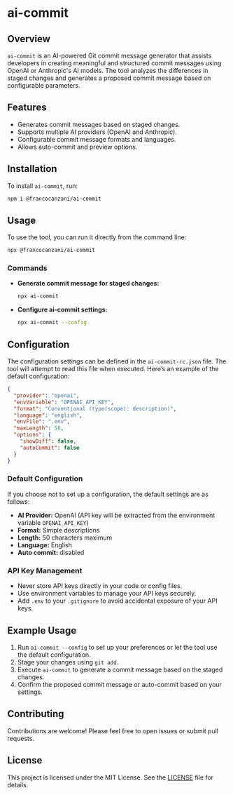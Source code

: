 # ai-commit

## Overview

`ai-commit` is an AI-powered Git commit message generator that assists developers in creating meaningful and structured commit messages using OpenAI or Anthropic's AI models. The tool analyzes the differences in staged changes and generates a proposed commit message based on configurable parameters.

## Features

- Generates commit messages based on staged changes.
- Supports multiple AI providers (OpenAI and Anthropic).
- Configurable commit message formats and languages.
- Allows auto-commit and preview options.

## Installation

To install `ai-commit`, run:

```bash
npm i @francocanzani/ai-commit
```

## Usage

To use the tool, you can run it directly from the command line:

```bash
npx @francocanzani/ai-commit
```

### Commands

- **Generate commit message for staged changes:**

  ```bash
  npx ai-commit
  ```

- **Configure ai-commit settings:**
  ```bash
  npx ai-commit --config
  ```

## Configuration

The configuration settings can be defined in the `ai-commit-rc.json` file. The tool will attempt to read this file when executed. Here’s an example of the default configuration:

```json
{
  "provider": "openai",
  "envVariable": "OPENAI_API_KEY",
  "format": "Conventional (type(scope): description)",
  "language": "english",
  "envFile": ".env",
  "maxLength": 50,
  "options": {
    "showDiff": false,
    "autoCommit": false
  }
}
```

### Default Configuration

If you choose not to set up a configuration, the default settings are as follows:

- **AI Provider:** OpenAI (API key will be extracted from the environment variable `OPENAI_API_KEY`)
- **Format:** Simple descriptions
- **Length:** 50 characters maximum
- **Language:** English
- **Auto commit:** disabled

### API Key Management

- Never store API keys directly in your code or config files.
- Use environment variables to manage your API keys securely.
- Add `.env` to your `.gitignore` to avoid accidental exposure of your API keys.

## Example Usage

1. Run `ai-commit --config` to set up your preferences or let the tool use the default configuration.
2. Stage your changes using `git add`.
3. Execute `ai-commit` to generate a commit message based on the staged changes.
4. Confirm the proposed commit message or auto-commit based on your settings.

## Contributing

Contributions are welcome! Please feel free to open issues or submit pull requests.

## License

This project is licensed under the MIT License. See the [LICENSE](LICENSE) file for details.
